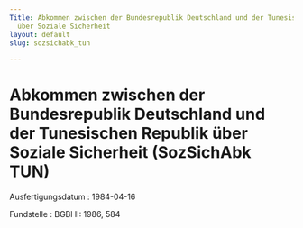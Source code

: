 ```yaml
---
Title: Abkommen zwischen der Bundesrepublik Deutschland und der Tunesischen Republik
  über Soziale Sicherheit
layout: default
slug: sozsichabk_tun

---
```


# Abkommen zwischen der Bundesrepublik Deutschland und der Tunesischen Republik über Soziale Sicherheit (SozSichAbk TUN)

Ausfertigungsdatum
:   1984-04-16

Fundstelle
:   BGBl II: 1986, 584


